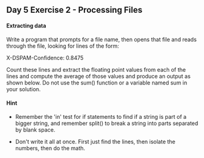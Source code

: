 ## Day 5 Exercise 2 - Processing Files

#### Extracting data

Write a program that prompts for a file name, then opens that file and reads through the file, looking for lines of the form:

X-DSPAM-Confidence:    0.8475

Count these lines and extract the floating point values from each of the lines and compute the average of those values and produce an output as shown below. Do not use the sum() function or a variable named sum in your solution.

#### Hint

* Remember the 'in' test for if statements to find if a string is part of a bigger string, and remember split() to break a string into parts separated by blank space.

* Don't write it all at once. First just find the lines, then isolate the numbers, then do the math.
